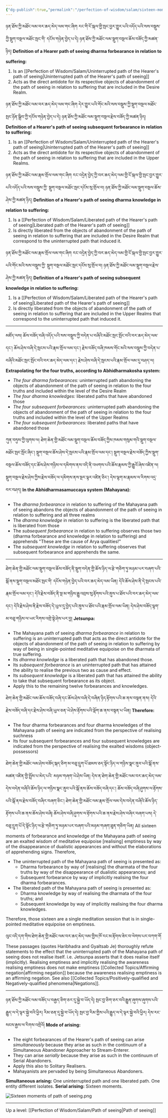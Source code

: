 ```yaml
---
{"dg-publish":true,"permalink":"/perfection-of-wisdom/salam/sixteen-moments-of-the-path-of-seeing/"}
---
```


ཉན་ཐོས་ཀྱི་མཐོང་ལམ་བར་ཆད་མེད་ལམ་གང་ཞིག རང་གི་ངོ་སྐལ་གྱི་སྤང་བྱར་གྱུར་པའི་འདོད་པའི་སས་བསྡུས་ཀྱི་སྡུག་བསྔལ་མཐོང་སྤང་གི་
དངོས་གཉེན་བྱེད་པ་དེ། ཉན་ཐོས་ཀྱི་མཐོང་ལམ་སྡུག་བསྔལ་ཆོས་བཟོད་ཀྱི་མཚན་ཉིད།
**Definition of a Hearer path of seeing dharma forbearance in relation to suffering:**
1. Is an [[Perfection of Wisdom/Salam/Uninterrupted path of the Hearer's path of seeing\|Uninterrupted path of the Hearer's path of seeing]]
2. Acts as the direct antidote for its respective objects of abandonment of the path of seeing in relation to suffering that are included in the Desire Realm.

ཉན་ཐོས་ཀྱི་མཐོང་ལམ་བར་ཆད་མེད་ལམ་གང་ཞིག དེར་གྱུར་པའི་གོང་མའི་སས་བསྡུས་ཀྱི་སྡུག་བསྔལ་མཐོང་སྤང་ཉོན་སྒྲིབ་ཀྱི་དངོས་གཉེན་བྱེད་པ་དེ། 
ཉན་ཐོས་ཀྱི་མཐོང་ལམ་སྡུག་བསྔལ་རྗེས་བཟོད་ཀྱི་མཚན་ཉིད།
**Definition of a Hearer's path of seeing subsequent forbearance in relation to suffering:**
1. Is an [[Perfection of Wisdom/Salam/Uninterrupted path of the Hearer's path of seeing\|Uninterrupted path of the Hearer's path of seeing]]
2. Acts as the direct antidote for its respective objects of abandonment of the path of seeing in relation to suffering that are included in the Upper Realms.

ཉན་ཐོས་ཀྱི་མཐོང་ལམ་རྣམ་གྲོལ་ལམ་གང་ཞིག རང་འདྲེན་བྱེད་ཀྱི་བར་ཆད་མེད་ལམ་གྱི་ངོ་སྐལ་གྱི་སྤང་བྱར་གྱུར་པའི་འདོད་པའི་སས་བསྡུས་ཀྱི་
སྡུག་བསྔལ་མཐོང་སྤང་དངོས་སུ་གྲོལ་བ། ཉན་ཐོས་ཀྱི་མཐོང་ལམ་སྡུག་བསྔལ་ཆོས་ཤེས་ཀྱི་མཚན་ཉིད།
**Definition of a Hearer's path of seeing dharma knowledge in relation to suffering:**
1. Is a [[Perfection of Wisdom/Salam/Liberated path of the Hearer's path of seeing\|Liberated path of the Hearer's path of seeing]]
2. Is directly liberated from the objects of abandonment of the path of seeing in relation to suffering that are included in the Desire Realm that correspond to the uninterrupted path that induced it.

ཉན་ཐོས་ཀྱི་མཐོང་ལམ་རྣམ་གྲོལ་ལམ་གང་ཞིག རང་འདྲེན་བྱེད་ཀྱི་བར་ཆད་མེད་ལམ་གྱི་ངོ་སྐལ་གྱི་སྤང་བྱར་གྱུར་པའི་གོང་མའི་སས་བསྡུས་ཀྱི་
སྡུག་བསྔལ་མཐོང་སྤང་དངོས་སུ་གྲོལ་བ། ཉན་ཐོས་ཀྱི་མཐོང་ལམ་སྡུག་བསྔལ་རྗེས་ཤེས་ཀྱི་མཚན་ཉིད།
**Definition of a Hearer's path of seeing subsequent knowledge in relation to suffering:**
1. Is a [[Perfection of Wisdom/Salam/Liberated path of the Hearer's path of seeing\|Liberated path of the Hearer's path of seeing]]
2. Is directly liberated from the objects of abandonment of the path of seeing in relation to suffering that are included in the Upper Realms that correspond to the uninterrupted path that induced it.
---

མཛོད་ལས། ཆོས་བཟོད་བཞི་འདོད་པའི་སས་བསྡུས་ཀྱི་བདེན་པ་བཞིའི་མཐོང་སྤང་སྤོང་བའི་བར་ཆད་མེད་ལམ་དང༌། 
ཆོས་ཤེས་བཞི་དེ་སྤངས་པའི་རྣམ་གྲོལ་ལམ་དང༌། རྗེས་བཟོད་བཞི་ཁམས་གོང་མའི་སས་བསྡུས་ཀྱི་བདེན་པ་བཞིའི་མཐོང་སྤང་སྤོང་བའི་བར་ཆད་མེད་ལམ་དང༌། 
རྗེས་ཤེས་བཞི་དེ་སྤངས་པའི་རྣམ་གྲོལ་ལམ་དུ་བཤད་ལ།
**Extrapolating for the four truths, according to Abhidharmakosha system:**
- *The four dharma forbearances:* uninterrupted path abandoning the objects of abandonment of the path of seeing in relation to the four truths and included within the level of the Desire Realm
- *The four dharma knowledges:* liberated paths that have abandoned those
- *The four subsequent forbearances:* uninterrupted path abandoning the objects of abandonment of the path of seeing in relation to the four truths and included within the level of the Upper Realms
- *The four subsequent forbearances:* liberated paths that have abandoned those

ཀུན་བཏུས་ཀྱི་ལུགས་ལ། ཐེག་ཆེན་གྱི་མཐོང་ལམ་སྡུག་བསྔལ་ཆོས་བཟོད་ཀྱིས་ཁམས་གསུམ་གའི་སྡུག་བསྔལ་མཐོང་སྤང་སྤོང་ཞིང༌། 
སྡུག་བསྔལ་ཆོས་ཤེས་དེ་སྤངས་པའི་རྣམ་གྲོལ་ལམ་དང༌། སྡུག་བསྔལ་རྗེས་བཟོད་ཀྱིས་སྡུག་བསྔལ་ཆོས་བཟོད་དང་ཆོས་ཤེས་གཉིས་ལ་དམིགས་ནས་འདི་ནི་འཕགས་པའི་ཆོས་རྣམས་ཀྱི་རྒྱུའོ་ཞེས་འཛིན་ལ། སྡུག་བསྔལ་རྗེས་ཤེས་ཀྱིས་རྗེས་བཟོད་ལ་དམིགས་ནས་སྔར་ལྟར་འཛིན་ཅིང༌། 
དེས་ལྷག་མ་རྣམས་ལ་རིགས་འདྲ་བར་བཤད།
**In the Abhidharmasamuccaya system (Mahayana):**
- The *dharma forbearance* in relation to suffering of the Mahayana path of seeing abandons the objects of abandonment of the path of seeing in relation to suffering and all three realms
- The *dharma knowledge* in relation to suffering is the liberated path that is liberated from those
- The *subsequent forbearance* in relation to suffering observes those two (dharma forbearance and knowledge in relation to suffering) and apprehends "These are the cause of Arya qualities!"
- The *subsequent knowledge* in relation to suffering observes that subsequent forbearance and apprehends the same.
---
ཐེག་ཆེན་གྱི་མཐོང་ལམ་སྡུག་བསྔལ་ཆོས་བཟོད་ནི་སྡུག་བདེན་གྱི་ཆོས་ཉིད་ལ་རྩེ་གཅིག་ཏུ་མཉམ་པར་བཞག་པའི་སྒོ་ནས་སྡུག་བསྔལ་མཐོང་སྤང་གི་
དངོས་གཉེན་བྱེད་པའི་བར་ཆད་མེད་ལམ་ཡིན། དེའི་ཆོས་ཤེས་ནི་དེ་སྤངས་པའི་རྣམ་གྲོལ་ལམ་དང༌། དེའི་རྗེས་བཟོད་ནི་སྔ་མ་གཉིས་རྒྱུ་འབྲས་སུ་རྟོགས་པའི་ནུས་པ་ཐོབ་པའི་བར་ཆད་མེད་ལམ་དང༌། དེའི་རྗེས་ཤེས་ནི་རྗེས་བཟོད་དེ་ཡུལ་དུ་བྱེད་པའི་ནུས་པ་ཐོབ་པའི་རྣམ་གྲོལ་ལམ་ཡིན། 
དེས་ཤེས་བཟོད་ལྷག་མ་བཅུ་གཉིས་ལ་ཡང་རིགས་འགྲེ་སྟེ་ཤེས་པར་བྱ།
**Jetsunpa:**
- The Mahayana path of seeing *dharma forbearance* in relation to suffering is an uninterrupted path that acts as the direct antidote for the objects of abandonment of the path of seeing in relation to suffering by way of being in single-pointed meditative equipoise on the dharmata of true suffering.
- Its *dharma knowledge* is a liberated path that has abandoned those.
- Its *subsequent forbearance* is an uninterrupted path that has attained the ability to realise the previous two as cause and effect.
- Its *subsequent knowledge* is a liberated path that has attained the ability to take that subsequent forbearance as its object.
- Apply this to the remaining twelve forbearances and knowledges.

ཐེག་ཆེན་གྱི་མཐོང་ལམ་ཆོས་བཟོད་བཞི་དང་ཆོས་ཤེས་བཞི་དེ་བཞིན་ཉིད་རྟོགས་པའི་ཆ་ནས་བསྟན་ནས། དེའི་རྗེས་བཟོད་བཞི་དང་རྗེས་ཤེས་བཞི་ཡུལ་ཅན་ཡེ་ཤེས་རྟོགས་པའི་ལྡོག་ཆ་ནས་བསྟན་པ་ཡིན།
**Therefore:**
- The four dharma forbearances and four dharma knowledges of the Mahayana path of seeing are indicated from the perspective of realising suchness
- Its four subsequent forbearances and four subsequent knowledges are indicated from the perspective of realising the exalted wisdoms (object-possessors)

ཐེག་ཆེན་གྱི་མཐོང་ལམ་ཤེས་བཟོད་སྐད་ཅིག་མ་བཅུ་དྲུག་པོ་ཐམས་ཅད་སྟོང་ཉིད་ལ་གཉིས་སྣང་ནུབ་པའི་སྒོ་ནས་མཚན་འཛིན་གྱི་སྤྲོས་པ་མེད་པའི་
མཉམ་གཞག་ཡེ་ཤེས་ཡིན། དེས་ན་ཐེག་ཆེན་གྱི་མཐོང་ལམ་བར་ཆད་མེད་ལམ་དེས་བདེན་བཞིའི་ཆོས་ཉིད་ལ་གཉིས་སྣང་ནུབ་པའི་སྒོ་ནས་ཆོས་བཟོད་བཞི་དང༌། ཆོས་བཟོད་བཞི་ཤུགས་ལ་རྟོགས་པའི་སྒོ་ནས་རྗེས་བཟོད་བཞིར་བཞག་ཅིང༌། ཐེག་ཆེན་གྱི་མཐོང་ལམ་རྣམ་གྲོལ་ལམ་དེས་བདེན་བཞིའི་ཆོས་ཉིད་རྟོགས་པའི་ཆ་ནས་ཆོས་ཤེས་བཞི། ཆོས་ཤེས་བཞི་ཤུགས་ལ་རྟོགས་པའི་ཆ་ནས་རྗེས་ཤེས་བཞིར་བཞག་པས། དེ་བཅུ་དྲུག་པོ་དེ་སྟོང་ཉིད་ལ་རྩེ་གཅིག་ཏུ་མཉམ་པར་བཞག་པའི་མཉམ་གཞག་ཐུན་གཅིག་ཡིན།
All sixteen moments of forbearance and knowledge of the Mahayana path of seeing are an exalted wisdom of meditative equipoise [realising] emptiness by way of the disappearance of dualistic appearances and without the elaborations of apprehending signs.
Therefore, 
- The uninterrupted path of the Mahayana path of seeing is presented as:
	- Dharma forbearance by way of [realising] the dharmata of the four truths by way of the disappearance of dualistic appearances; and
	- Subsequent forbearance by way of implicitly realising the four dharma forbearances.
- The liberated path of the Mahayana path of seeing is presented as:
	- Dharma knowledge by way of realising the dharmata of the four truths; and
	- Subsequent knowledge by way of implicitly realising the four dharma knowledges.

Therefore, those sixteen are a single meditation session that is in single-pointed meditative equipoise on emptiness.

ལུང་འདི་དག་གིས་ཐེག་ཆེན་གྱི་མཐོང་ལམ་བར་ཆད་མེད་ལམ་གྱིས་ཁོ་རང་མ་རྟོགས་ཟེར་བ་ལེགས་པར་བཀག་གོ
These passages (quotes Haribhadra and Gyaltsab Je) thoroughly refute statements to the effect that the uninterrupted path of the Mahayana path of seeing does not realise itself.
i.e. Jetsunpa asserts that it does realise itself (implicitly).
Realising emptiness and implicitly realising the awareness realising emptiness does not make emptiness [[Collected Topics/Affirming negation\|affirming negation]] because the awareness realising emptiness is an affirming negation. See also [[Collected Topics/Positively-qualified and Negatively-qualified phenomena\|Negations]].

---
ཉན་ཐོས་ཀྱི་མཐོང་ལམ་བཟོད་པ་བརྒྱད་ཅིག་ཅར་དུ་སྐྱེ་བ་ཡོད་དེ། སྤང་བྱ་ཅིག་ཅར་བའི་རྒྱུན་ཞུགས་ཞུགས་པའི་རྒྱུད་ལ་དེ་ལྟར་སྐྱེ་བའི་ཕྱིར། 
རིམ་ཅན་དུ་སྐྱེ་བ་ཡོད་དེ། སྤང་བྱ་རིམ་གྱིས་པའི་རྒྱུད་ལ་དེ་ལྟར་སྐྱེ་བའི་ཕྱིར། དེས་རང་སངས་རྒྱས་ལ་རིགས་འགྲེའོ།
**Mode of arising:** 
- The eight forbearances of the Hearer's path of seeing can arise *simultaneously* because they arise as such in the continuum of a Simultaneous Abandoner Approacher to Stream-Enterer.
- They can arise *serially* because they arise as such in the continuum of Serial Abandoners.
- Apply this also to Solitary Realisers.
- Mahayanists are pervaded by being Simultaneous Abandoners.

**Simultaneous arising:** One uninterrupted path and one liberated path. One entity different isolates.
**Serial arising:** Sixteen moments.

![Sixteen moments of path of seeing.png](/img/user/Perfection%20of%20Wisdom/Salam/Sixteen%20moments%20of%20path%20of%20seeing.png)

---
Up a level: [[Perfection of Wisdom/Salam/Path of seeing\|Path of seeing]]